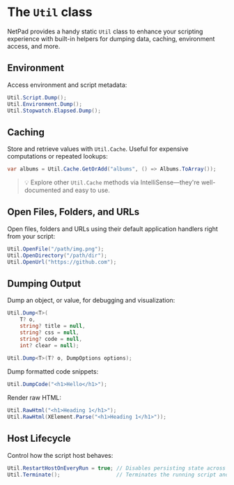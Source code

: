 # The `Util` class

NetPad provides a handy static `Util` class to enhance your scripting experience with built-in helpers for 
dumping data, caching, environment access, and more.

## Environment

Access environment and script metadata:

```csharp
Util.Script.Dump();
Util.Environment.Dump();
Util.Stopwatch.Elapsed.Dump();
```

## Caching
Store and retrieve values with `Util.Cache`. Useful for expensive computations or repeated lookups:

```csharp
var albums = Util.Cache.GetOrAdd("albums", () => Albums.ToArray());
```

> :bulb: Explore other `Util.Cache` methods via IntelliSense—they're well-documented and easy to use.

## Open Files, Folders, and URLs

Open files, folders and URLs using their default application handlers right from your script:

```csharp
Util.OpenFile("/path/img.png");
Util.OpenDirectory("/path/dir");
Util.OpenUrl("https://github.com");
```

## Dumping Output

Dump an object, or value, for debugging and visualization:

```csharp
Util.Dump<T>(
    T? o, 
    string? title = null, 
    string? css = null, 
    string? code = null, 
    int? clear = null);
    
Util.Dump<T>(T? o, DumpOptions options);
```

Dump formatted code snippets:

```csharp
Util.DumpCode("<h1>Hello</h1>");
```

Render raw HTML:

```csharp
Util.RawHtml("<h1>Heading 1</h1>");
Util.RawHtml(XElement.Parse("<h1>Heading 1</h1>"));
```

## Host Lifecycle

Control how the script host behaves:

```csharp
Util.RestartHostOnEveryRun = true; // Disables persisting state across runs. Default: false
Util.Terminate();                  // Terminates the running script and host process
```